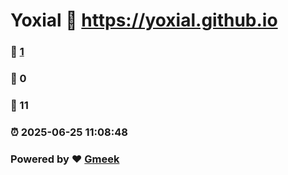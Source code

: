 # Yoxial :link: https://yoxial.github.io 
### :page_facing_up: [1](https://yoxial.github.io/tag.html) 
### :speech_balloon: 0 
### :hibiscus: 11 
### :alarm_clock: 2025-06-25 11:08:48 
### Powered by :heart: [Gmeek](https://github.com/Meekdai/Gmeek)
